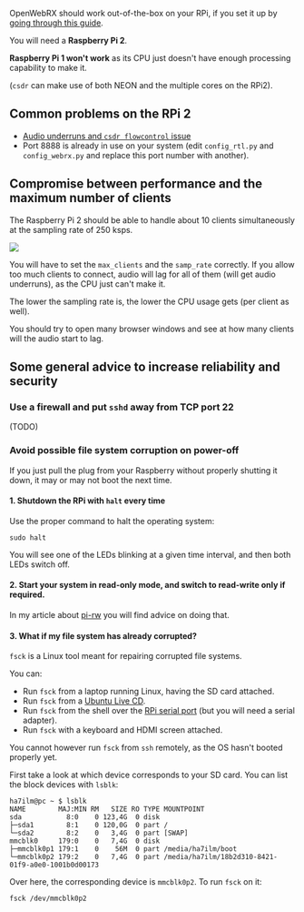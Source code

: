 OpenWebRX should work out-of-the-box on your RPi, if you set it up by [going through this guide](http://ha5kfu.sch.bme.hu/openwebrx-quick-setup).

You will need a **Raspberry Pi 2**.

**Raspberry Pi 1 won't work** as its CPU just doesn't have enough processing capability to make it.

(`csdr` can make use of both NEON and the multiple cores on the RPi2).

## Common problems on the RPi 2

* [Audio underruns and `csdr flowcontrol` issue](https://github.com/simonyiszk/openwebrx/issues/9)
* Port 8888 is already in use on your system (edit `config_rtl.py` and `config_webrx.py` and replace this port number with another).

## Compromise between performance and the maximum number of clients

The Raspberry Pi 2 should be able to handle about 10 clients simultaneously at the sampling rate of 250 ksps.

![](http://ha5kfu.sch.bme.hu/up/levlista/top-all-proc.png)

You will have to set the `max_clients` and the `samp_rate` correctly. 
If you allow too much clients to connect, audio will lag for all of them (will get audio underruns), as the CPU just can't make it.

The lower the sampling rate is, the lower the CPU usage gets (per client as well).

You should try to open many browser windows and see at how many clients will the audio start to lag.

## Some general advice to increase reliability and security

### Use a firewall and put `sshd` away from TCP port 22

(TODO)

### Avoid possible file system corruption on power-off

If you just pull the plug from your Raspberry without properly shutting it down, it may or may not boot the next time. 

#### 1. Shutdown the RPi with `halt` every time

Use the proper command to halt the operating system:

    sudo halt

You will see one of the LEDs blinking at a given time interval, and then both LEDs switch off.

#### 2. Start your system in read-only mode, and switch to read-write only if required.

In my article about [pi-rw](http://ha5kfu.sch.bme.hu/node/160) you will find advice on doing that.

#### 3. What if my file system has already corrupted?

`fsck` is a Linux tool meant for repairing corrupted file systems.

You can:
* Run `fsck` from a laptop running Linux, having the SD card attached.
* Run `fsck` from a [Ubuntu Live CD](http://ubuntu.com). 
* Run `fsck` from the shell over the [RPi serial port](http://elinux.org/RPi_Serial_Connection) (but you will need a serial adapter).
* Run `fsck` with a keyboard and HDMI screen attached.

You cannot however run `fsck` from `ssh` remotely, as the OS hasn't booted properly yet.

First take a look at which device corresponds to your SD card. You can list the block devices with `lsblk`:

    ha7ilm@pc ~ $ lsblk
    NAME        MAJ:MIN RM   SIZE RO TYPE MOUNTPOINT
    sda           8:0    0 123,4G  0 disk 
    ├─sda1        8:1    0 120,0G  0 part /
    └─sda2        8:2    0   3,4G  0 part [SWAP]
    mmcblk0     179:0    0   7,4G  0 disk 
    ├─mmcblk0p1 179:1    0    56M  0 part /media/ha7ilm/boot
    └─mmcblk0p2 179:2    0   7,4G  0 part /media/ha7ilm/18b2d310-8421-01f9-a0e0-1001b0d00173

Over here, the corresponding device is `mmcblk0p2`. To run `fsck` on it:

    fsck /dev/mmcblk0p2